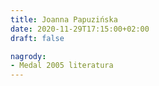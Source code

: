 ```yaml
---
title: Joanna Papuzińska
date: 2020-11-29T17:15:00+02:00
draft: false

nagrody:
- Medal 2005 literatura
---
```

